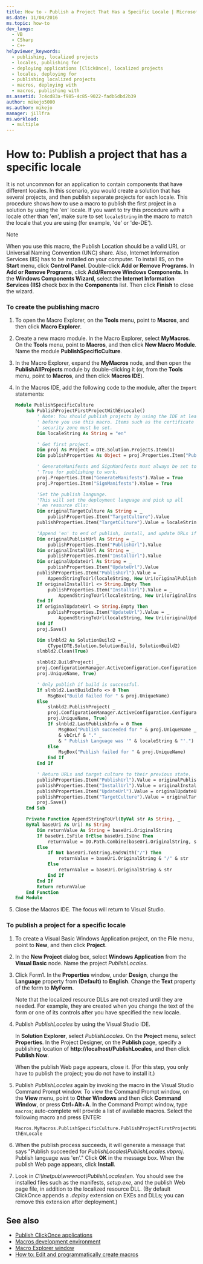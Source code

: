 ```yaml
---
title: How to - Publish a Project That Has a Specific Locale | Microsoft Docs
ms.date: 11/04/2016
ms.topic: how-to
dev_langs: 
  - VB
  - CSharp
  - C++
helpviewer_keywords: 
  - publishing, localized projects
  - locales, publishing for
  - deploying applications [ClickOnce], localized projects
  - locales, deploying for
  - publishing localized projects
  - macros, deploying with
  - macros, publishing with
ms.assetid: 7c4cd83a-f985-4c85-9022-fadb5dbd2b39
author: mikejo5000
ms.author: mikejo
manager: jillfra
ms.workload: 
  - multiple
---
```

# How to: Publish a project that has a specific locale
It is not uncommon for an application to contain components that have different locales. In this scenario, you would create a solution that has several projects, and then publish separate projects for each locale. This procedure shows how to use a macro to publish the first project in a solution by using the 'en' locale. If you want to try this procedure with a locale other than 'en', make sure to set `localeString` in the macro to match the locale that you are using (for example, 'de' or 'de-DE').

> [!NOTE]
> When you use this macro, the Publish Location should be a valid URL or Universal Naming Convention (UNC) share. Also, Internet Information Services (IIS) has to be installed on your computer. To install IIS, on the **Start** menu, click **Control Panel**. Double-click **Add or Remove Programs**. In **Add or Remove Programs**, click **Add/Remove Windows Components**. In the **Windows Components Wizard**, select the **Internet Information Services (IIS)** check box in the **Components** list. Then click **Finish** to close the wizard.

### To create the publishing macro

1. To open the Macro Explorer, on the **Tools** menu, point to **Macros**, and then click **Macro Explorer**.

2. Create a new macro module. In the Macro Explorer, select **MyMacros**. On the **Tools** menu, point to **Macros**, and then click **New Macro Module**. Name the module **PublishSpecificCulture**.

3. In the Macro Explorer, expand the **MyMacros** node, and then open the **PublishAllProjects** module by double-clicking it (or, from the **Tools** menu, point to **Macros**, and then click **Macros IDE**).

4. In the Macros IDE, add the following code to the module, after the `Import` statements:

    ```vb
    Module PublishSpecificCulture
        Sub PublishProjectFirstProjectWithEnLocale()
            ' Note: You should publish projects by using the IDE at least once
            ' before you use this macro. Items such as the certificate and the
            ' security zone must be set.
            Dim localeString As String = "en"

            ' Get first project.
            Dim proj As Project = DTE.Solution.Projects.Item(1)
            Dim publishProperties As Object = proj.Properties.Item("Publish").Value

            ' GenerateManifests and SignManifests must always be set to
            ' True for publishing to work.
            proj.Properties.Item("GenerateManifests").Value = True
            proj.Properties.Item("SignManifests").Value = True

            'Set the publish language.
            'This will set the deployment language and pick up all
            ' en resource dlls:
            Dim originalTargetCulture As String = _
                publishProperties.Item("TargetCulture").Value
            publishProperties.Item("TargetCulture").Value = localeString

            'Append 'en' to end of publish, install, and update URLs if needed:
            Dim originalPublishUrl As String = _
                publishProperties.Item("PublishUrl").Value
            Dim originalInstallUrl As String = _
                publishProperties.Item("InstallUrl").Value
            Dim originalUpdateUrl As String = _
                publishProperties.Item("UpdateUrl").Value
            publishProperties.Item("PublishUrl").Value = _
                AppendStringToUrl(localeString, New Uri(originalPublishUrl))
            If originalInstallUrl <> String.Empty Then
                publishProperties.Item("InstallUrl").Value = _
                    AppendStringToUrl(localeString, New Uri(originalInstallUrl))
            End If
            If originalUpdateUrl <> String.Empty Then
                publishProperties.Item("UpdateUrl").Value = _
                    AppendStringToUrl(localeString, New Uri(originalUpdateUrl))
            End If
            proj.Save()

            Dim slnbld2 As SolutionBuild2 = _
                CType(DTE.Solution.SolutionBuild, SolutionBuild2)
            slnbld2.Clean(True)

            slnbld2.BuildProject( _
            proj.ConfigurationManager.ActiveConfiguration.ConfigurationName, _
            proj.UniqueName, True)

            ' Only publish if build is successful.
            If slnbld2.LastBuildInfo <> 0 Then
                MsgBox("Build failed for " & proj.UniqueName)
            Else
                slnbld2.PublishProject( _
                proj.ConfigurationManager.ActiveConfiguration.ConfigurationName, _
                proj.UniqueName, True)
                If slnbld2.LastPublishInfo = 0 Then
                    MsgBox("Publish succeeded for " & proj.UniqueName _
                    & vbCrLf & "." _
                    & " Publish Language was '" & localeString & "'.")
                Else
                    MsgBox("Publish failed for " & proj.UniqueName)
                End If
            End If

            ' Return URLs and target culture to their previous state.
            publishProperties.Item("PublishUrl").Value = originalPublishUrl
            publishProperties.Item("InstallUrl").Value = originalInstallUrl
            publishProperties.Item("UpdateUrl").Value = originalUpdateUrl
            publishProperties.Item("TargetCulture").Value = originalTargetCulture
            proj.Save()
        End Sub

        Private Function AppendStringToUrl(ByVal str As String, _
        ByVal baseUri As Uri) As String
            Dim returnValue As String = baseUri.OriginalString
            If baseUri.IsFile OrElse baseUri.IsUnc Then
                returnValue = IO.Path.Combine(baseUri.OriginalString, str)
            Else
                If Not baseUri.ToString.EndsWith("/") Then
                    returnValue = baseUri.OriginalString & "/" & str
                Else
                    returnValue = baseUri.OriginalString & str
                End If
            End If
            Return returnValue
        End Function
    End Module
    ```

5. Close the Macros IDE. The focus will return to Visual Studio.

### To publish a project for a specific locale

1. To create a Visual Basic Windows Application project, on the **File** menu, point to **New**, and then click **Project**.

2. In the **New Project** dialog box, select **Windows Application** from the **Visual Basic** node. Name the project *PublishLocales*.

3. Click Form1. In the **Properties** window, under **Design**, change the **Language** property from **(Default)** to **English**. Change the **Text** property of the form to **MyForm**.

     Note that the localized resource DLLs are not created until they are needed. For example, they are created when you change the text of the form or one of its controls after you have specified the new locale.

4. Publish *PublishLocales* by using the Visual Studio IDE.

     In **Solution Explorer**, select *PublishLocales*. On the **Project** menu, select **Properties**. In the Project Designer, on the **Publish** page, specify a publishing location of **http://localhost/PublishLocales**, and then click **Publish Now**.

     When the publish Web page appears, close it. (For this step, you only have to publish the project; you do not have to install it.)

5. Publish *PublishLocales* again by invoking the macro in the Visual Studio Command Prompt window. To view the Command Prompt window, on the **View** menu, point to **Other Windows** and then click **Command Window**, or press **Ctrl**+**Alt**+**A**. In the Command Prompt window, type `macros`; auto-complete will provide a list of available macros. Select the following macro and press ENTER:

     `Macros.MyMacros.PublishSpecificCulture.PublishProjectFirstProjectWithEnLocale`

6. When the publish process succeeds, it will generate a message that says "Publish succeeded for *PublishLocales\PublishLocales.vbproj*. Publish language was 'en'." Click **OK** in the message box. When the publish Web page appears, click **Install**.

7. Look in *C:\Inetpub\wwwroot\PublishLocales\en*. You should see the installed files such as the manifests, *setup.exe*, and the publish Web page file, in addition to the localized resource DLL. (By default ClickOnce appends a *.deploy* extension on EXEs and DLLs; you can remove this extension after deployment.)

## See also
- [Publish ClickOnce applications](../deployment/publishing-clickonce-applications.md)
- [Macros development environment](/previous-versions/visualstudio/visual-studio-2010/fb30sxt3(v=vs.100))
- [Macro Explorer window](/previous-versions/visualstudio/visual-studio-2010/wwkx67sw(v=vs.100))
- [How to: Edit and programmatically create macros](/previous-versions/visualstudio/visual-studio-2010/k91y6132(v=vs.100))
